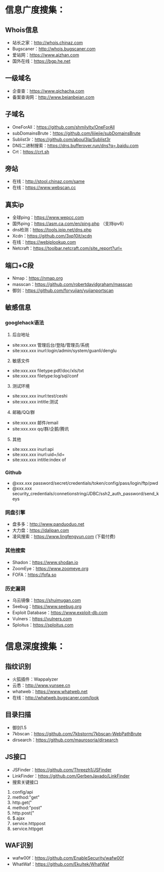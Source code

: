 # 信息广度搜集：
## Whois信息
+ 站长之家：http://whois.chinaz.com
+ Bugscaner：http://whois.bugscaner.com
+ 爱站网：https://www.aizhan.com
+ 国外在线：https://bgp.he.net
## 一级域名
+ 企查查：https://www.qichacha.com
+ 备案查询网：http://www.beianbeian.com
## 子域名
+ OneForAll：https://github.com/shmilylty/OneForAll
+ subDomainsBrute：https://github.com/lijiejie/subDomainsBrute
+ Sublist3r：https://github.com/aboul3la/Sublist3r
+ DNS二进制搜索：https://dns.bufferover.run/dns?q=.baidu.com
+ Crt：https://crt.sh
## 旁站
+ 在线：http://stool.chinaz.com/same
+ 在线：https://www.webscan.cc
## 真实ip
+ 全球ping：https://www.wepcc.com
+ 国外ping：https://asm.ca.com/en/ping.php （支持ipv6）
+ dns检测：https://tools.ipip.net/dns.php
+ Xcdn：https://github.com/3xp10it/xcdn
+ 在线：https://webiplookup.com
+ Netcraft：https://toolbar.netcraft.com/site_report?url=
## 端口+C段
+ Nmap：https://nmap.org
+ masscan：https://github.com/robertdavidgraham/masscan
+ 御剑：https://github.com/foryujian/yujianportscan
## 敏感信息
### googlehack语法
1. 后台地址
+ site:xxx.xxx 管理后台/登陆/管理员/系统
+ site:xxx.xxx inurl:login/admin/system/guanli/denglu
2. 敏感文件
+ site:xxx.xxx filetype:pdf/doc/xls/txt
+ site:xxx.xxx filetype:log/sql/conf
3. 测试环境
+ site:xxx.xxx inurl:test/ceshi
+ site:xxx.xxx intitle:测试
4. 邮箱/QQ/群
+ site:xxx.xxx 邮件/email
+ site:xxx.xxx qq/群/企鹅/腾讯
5. 其他
+ site:xxx.xxx inurl:api
+ site:xxx.xxx inurl:uid=/id=
+ site:xxx.xxx intitle:index of
### Github
+ @xxx.xxx password/secret/credentials/token/config/pass/login/ftp/pwd
+ @xxx.xxx security_credentials/connetionstring/JDBC/ssh2_auth_password/send_keys
### 网盘引擎
+ 盘多多：http://www.panduoduo.net
+ 大力盘：https://dalipan.com
+ 凌风搜索：https://www.lingfengyun.com (下载付费)
### 其他搜索
+ Shadon：https://www.shodan.io
+ ZoomEye：https://www.zoomeye.org
+ FOFA：https://fofa.so
### 历史漏洞
+ 乌云镜像：https://shuimugan.com
+ Seebug：https://www.seebug.org
+ Exploit Database：https://www.exploit-db.com
+ Vulners：https://vulners.com
+ Sploitus：https://sploitus.com
# 信息深度搜集：
## 指纹识别
+ 火狐插件：Wappalyzer
+ 云悉：http://www.yunsee.cn
+ whatweb：https://www.whatweb.net
+ 在线：http://whatweb.bugscaner.com/look
## 目录扫描
+ 御剑1.5
+ 7kbscan：https://github.com/7kbstorm/7kbscan-WebPathBrute
+ dirsearch：https://github.com/maurosoria/dirsearch
## JS接口
+ JSFinder：https://github.com/Threezh1/JSFinder
+ LinkFinder：https://github.com/GerbenJavado/LinkFinder
+ 搜索关键接口
1. config/api
2. method:"get"
3. http.get("
4. method:"post"
5. http.post("
6. $.ajax
7. service.httppost
8. service.httpget
## WAF识别
+ wafw00f：https://github.com/EnableSecurity/wafw00f
+ WhatWaf：https://github.com/Ekultek/WhatWaf
